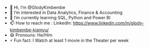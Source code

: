 - 👋 Hi, I’m @GlodyKimbembe
- 👀 I’m interested in Data Analytics, Finance & Accounting 
- 🌱 I’m currently learning SQL, Python and Power BI
- 📫 How to reach me :
  LinkedIn: https://www.linkedin.com/in/glody-kimbembe-kiamvu/
- 😄 Pronouns: He/Him
- ⚡ Fun fact: I Watch at least 1 movie in the Theater per week

<!---
GlodyKimbembe/GlodyKimbembe is a ✨ special ✨ repository because its `README.md` (this file) appears on your GitHub profile.
You can click the Preview link to take a look at your changes.
--->

